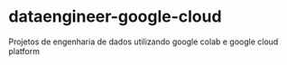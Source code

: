 # dataengineer-google-cloud
Projetos de engenharia de dados utilizando google colab e google cloud platform
